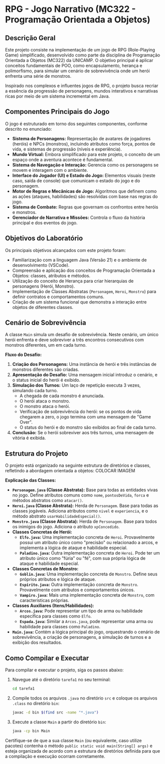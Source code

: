 # RPG - Jogo Narrativo (MC322 - Programação Orientada a Objetos)

## Descrição Geral

Este projeto consiste na implementação de um jogo de RPG (Role-Playing Game) simplificado, desenvolvido como parte da disciplina de Programação Orientada a Objetos (MC322) da UNICAMP. O objetivo principal é aplicar conceitos fundamentais de POO, como encapsulamento, herança e polimorfismo, para simular um cenário de sobrevivência onde um herói enfrenta uma série de monstros.

Inspirado nos complexos e influentes jogos de RPG, o projeto busca recriar a essência da progressão de personagens, mundos interativos e narrativas ricas por meio de um sistema incremental em Java.

## Componentes Principais do Jogo

O jogo é estruturado em torno dos seguintes componentes, conforme descrito no enunciado:

*   **Sistema de Personagens:** Representação de avatares de jogadores (heróis) e NPCs (monstros), incluindo atributos como força, pontos de vida, e sistemas de progressão (níveis e experiência).
*   **Mundo Virtual:** Embora simplificado para este projeto, o conceito de um espaço onde a aventura acontece é fundamental.
*   **Sistema de Navegação e Interação:** Gerencia como os personagens se movem e interagem com o ambiente.
*   **Interface do Jogador (UI) e Estado do Jogo:** Elementos visuais (neste caso, saída de console) que comunicam o estado do jogo e do personagem.
*   **Motor de Regras e Mecânicas de Jogo:** Algoritmos que definem como as ações (ataques, habilidades) são resolvidas com base nas regras do jogo.
*   **Sistema de Combate:** Regras que governam os confrontos entre heróis e monstros.
*   **Gerenciador de Narrativa e Missões:** Controla o fluxo da história principal e dos eventos do jogo.

## Objetivos do Laboratório

Os principais objetivos alcançados com este projeto foram:

*   Familiarização com a linguagem Java (Versão 21) e o ambiente de desenvolvimento (VSCode).
*   Compreensão e aplicação dos conceitos de Programação Orientada a Objetos: classes, atributos e métodos.
*   Utilização do conceito de Herança para criar hierarquias de personagens (Herói, Monstro).
*   Implementação de Classes Abstratas (`Personagem`, `Heroi`, `Monstro`) para definir contratos e comportamentos comuns.
*   Criação de um sistema funcional que demonstra a interação entre objetos de diferentes classes.

## Cenário de Sobrevivência

A classe `Main` simula um desafio de sobrevivência. Neste cenário, um único herói enfrenta e deve sobreviver a três encontros consecutivos com monstros diferentes, um em cada turno.

**Fluxo do Desafio:**

1.  **Criação dos Personagens:** Uma instância de herói e três instâncias de monstros diferentes são criadas.
2.  **Apresentação do Desafio:** Uma mensagem inicial introduz o cenário, e o status inicial do herói é exibido.
3.  **Simulação dos Turnos:** Um laço de repetição executa 3 vezes, simulando cada turno.
    *   A chegada de cada monstro é anunciada.
    *   O herói ataca o monstro.
    *   O monstro ataca o herói.
    *   Verificação de sobrevivência do herói: se os pontos de vida chegarem a zero, o jogo termina com uma mensagem de "Game Over".
    *   O status do herói e do monstro são exibidos ao final de cada turno.
4.  **Conclusão:** Se o herói sobreviver aos três turnos, uma mensagem de vitória é exibida.

## Estrutura do Projeto

O projeto está organizado na seguinte estrutura de diretórios e classes, refletindo a abordagem orientada a objetos:
COLOCAR IMAGEM

**Explicação das Classes:**

*   **`Personagem.java` (Classe Abstrata):** Base para todas as entidades vivas no jogo. Define atributos comuns como `nome`, `pontosDeVida`, `forca` e métodos abstratos como `atacar()`.
*   **`Heroi.java` (Classe Abstrata):** Herda de `Personagem`. Base para todas as classes jogáveis. Adiciona atributos como `nivel` e `experiencia`, e o método abstrato `usarHabilidadeEspecial()`.
*   **`Monstro.java` (Classe Abstrata):** Herda de `Personagem`. Base para todos os inimigos do jogo. Adiciona o atributo `xpConcedido`.
*   **Classes Concretas de Herói:**
    *   **`Elfo.java`:** Uma implementação concreta de `Heroi`. Provavelmente possui um atributo único como "precisão" ou relacionado a arcos, e implementa a lógica de ataque e habilidade especial.
    *   **`Paladino.java`:** Outra implementação concreta de `Heroi`. Pode ter um atributo único como "fúria" ou "fé", com sua própria lógica de ataque e habilidade especial.
*   **Classes Concretas de Monstro:**
    *   **`Goblin.java`:** Uma implementação concreta de `Monstro`. Define seus próprios atributos e lógica de ataque.
    *   **`Espirito.java`:** Outra implementação concreta de `Monstro`. Provavelmente com atributos e comportamentos únicos.
    *   **`Vampiro.java`:** Mais uma implementação concreta de `Monstro`, com características próprias.
*   **Classes Auxiliares (Itens/Habilidades):**
    *   **`Arcos.java`:** Pode representar um tipo de arma ou habilidade específica para classes como `Elfo`.
    *   **`Espada.java`:** Similar a `Arcos.java`, pode representar uma arma ou habilidade para classes como `Paladino`.
*   **`Main.java`:** Contém a lógica principal do jogo, orquestrando o cenário de sobrevivência, a criação de personagens, a simulação de turnos e a exibição dos resultados.

## Como Compilar e Executar

Para compilar e executar o projeto, siga os passos abaixo:

1.  Navegue até o diretório `tarefa1` no seu terminal:
    ```bash
    cd tarefa1
    ```
2.  Compile todos os arquivos `.java` no diretório `src` e coloque os arquivos `.class` no diretório `bin`:
    ```bash
    javac -d bin $(find src -name "*.java")
    ```
3.  Execute a classe `Main` a partir do diretório `bin`:
    ```bash
    java -cp bin Main
    ```

Certifique-se de que a sua classe `Main` (ou equivalente, caso utilize pacotes) contenha o método `public static void main(String[] args)` e esteja organizada de acordo com a estrutura de diretórios definida para que a compilação e execução ocorram corretamente.
